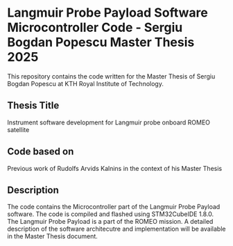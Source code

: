 # Langmuir Probe Payload Software Microcontroller Code - Sergiu Bogdan Popescu Master Thesis 2025
This repository contains the code written for the Master Thesis of Sergiu Bogdan Popescu at KTH Royal Institute of Technology.
## Thesis Title 
Instrument software development for Langmuir probe onboard ROMEO satellite
## Code based on
Previous work of Rudolfs Arvids Kalnins in the context of his Master Thesis
## Description
The code contains the Microcontroller part of the Langmuir Probe Payload software.
The code is compiled and flashed using STM32CubeIDE 1.8.0.
The Langmuir Probe Payload is a part of the ROMEO mission.
A detailed description of the software architecutre and implementation will be available in the Master Thesis document.